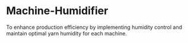 # Machine-Humidifier
To enhance production efficiency by implementing humidity control and maintain optimal yarn humidity for each machine.
